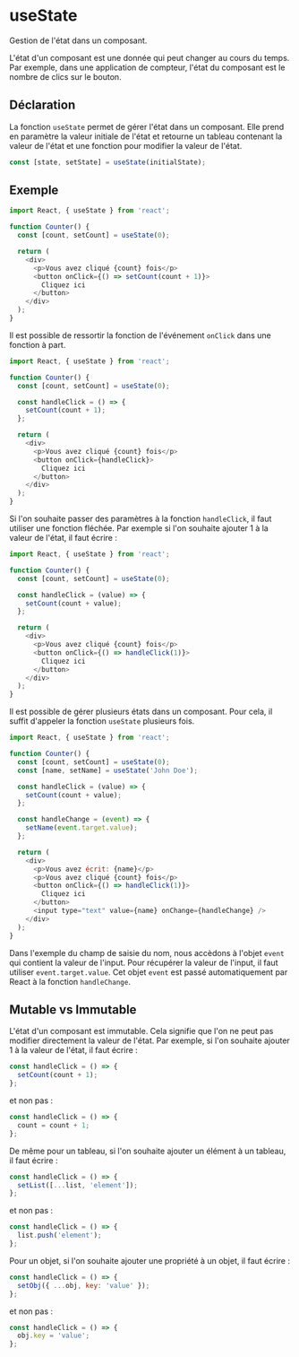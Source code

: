 # useState

Gestion de l'état dans un composant.

L'état d'un composant est une donnée qui peut changer au cours du temps. Par exemple, dans une application de compteur, l'état du composant est le nombre de clics sur le bouton.

## Déclaration

La fonction `useState` permet de gérer l'état dans un composant. Elle prend en paramètre la valeur initiale de l'état et retourne un tableau contenant la valeur de l'état et une fonction pour modifier la valeur de l'état.

```js
const [state, setState] = useState(initialState);
```

## Exemple

```js
import React, { useState } from 'react';

function Counter() {
  const [count, setCount] = useState(0);

  return (
    <div>
      <p>Vous avez cliqué {count} fois</p>
      <button onClick={() => setCount(count + 1)}>
        Cliquez ici
      </button>
    </div>
  );
}
``` 

Il est possible de ressortir la fonction de l'événement `onClick` dans une fonction à part.

```js
import React, { useState } from 'react';

function Counter() {
  const [count, setCount] = useState(0);

  const handleClick = () => {
    setCount(count + 1);
  };

  return (
    <div>
      <p>Vous avez cliqué {count} fois</p>
      <button onClick={handleClick}>
        Cliquez ici
      </button>
    </div>
  );
}
```

Si l'on souhaite passer des paramètres à la fonction `handleClick`, il faut utiliser une fonction fléchée. Par exemple si l'on souhaite ajouter 1 à la valeur de l'état, il faut écrire :

```js
import React, { useState } from 'react';

function Counter() {
  const [count, setCount] = useState(0);

  const handleClick = (value) => {
    setCount(count + value);
  };

  return (
    <div>
      <p>Vous avez cliqué {count} fois</p>
      <button onClick={() => handleClick(1)}>
        Cliquez ici
      </button>
    </div>
  );
}
```

Il est possible de gérer plusieurs états dans un composant. Pour cela, il suffit d'appeler la fonction `useState` plusieurs fois.

```js
import React, { useState } from 'react';

function Counter() {
  const [count, setCount] = useState(0);
  const [name, setName] = useState('John Doe');

  const handleClick = (value) => {
    setCount(count + value);
  };

  const handleChange = (event) => {
    setName(event.target.value);
  };

  return (
    <div>
      <p>Vous avez écrit: {name}</p>
      <p>Vous avez cliqué {count} fois</p>
      <button onClick={() => handleClick(1)}>
        Cliquez ici
      </button>
      <input type="text" value={name} onChange={handleChange} />
    </div>
  );
}
```

Dans l'exemple du champ de saisie du nom, nous accèdons à l'objet `event` qui contient la valeur de l'input. Pour récupérer la valeur de l'input, il faut utiliser `event.target.value`. Cet objet `event` est passé automatiquement par React à la fonction `handleChange`.

## Mutable vs Immutable

L'état d'un composant est immutable. Cela signifie que l'on ne peut pas modifier directement la valeur de l'état. Par exemple, si l'on souhaite ajouter 1 à la valeur de l'état, il faut écrire :

```js
const handleClick = () => {
  setCount(count + 1);
};
```

et non pas :

```js
const handleClick = () => {
  count = count + 1;
};
```

De même pour un tableau, si l'on souhaite ajouter un élément à un tableau, il faut écrire :

```js
const handleClick = () => {
  setList([...list, 'element']);
};
```

et non pas :

```js
const handleClick = () => {
  list.push('element');
};
```

Pour un objet, si l'on souhaite ajouter une propriété à un objet, il faut écrire :

```js
const handleClick = () => {
  setObj({ ...obj, key: 'value' });
};
```

et non pas :

```js
const handleClick = () => {
  obj.key = 'value';
};
```


<!-- ## TODO 

```js

import React, { useState } from 'react';

function Example() {
    const [name, setName] = useState('');
    const [list, setList] = useState([]);

    const handleChange = (event) => {
        setName(event.target.value);
    };

    const handleAdd = () => {
        setList((prevList) => [...prevList, name]);
        setName('');
    };

    return (
        <div>
            <input type="text" value={name} onChange={handleChange} />
            <button onClick={handleAdd}>Add</button>
            <ul>
                {list.map((item, index) => (
                    <li key={index}>{item}</li>
                ))}
            </ul>
        </div>
    );
}

``` -->

